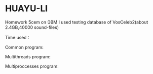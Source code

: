 # HUAYU-LI
Homework 5cem on ЭВМ
I used testing database of VoxCeleb2(about 2.4GB,40000 sound-files)


Time used：


Common program:


Multithreads program:


Multiproccesses program:
